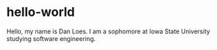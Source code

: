 # hello-world

Hello, my name is Dan Loes. 
I am a sophomore at Iowa State University studying software engineering.
